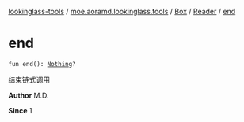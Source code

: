 [lookinglass-tools](../../../index.md) / [moe.aoramd.lookinglass.tools](../../index.md) / [Box](../index.md) / [Reader](index.md) / [end](./end.md)

# end

`fun end(): `[`Nothing`](https://kotlinlang.org/api/latest/jvm/stdlib/kotlin/-nothing/index.html)`?`

结束链式调用

**Author**
M.D.

**Since**
1

